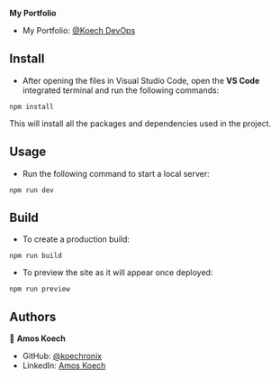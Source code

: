 **My Portfolio**
- My Portfolio: [@Koech DevOps](https://nimble-axolotl-98f9e2.netlify.app/)

## Install

- After opening the files in Visual Studio Code, open the **VS Code** integrated terminal and run the following commands:

```
npm install
```

This will install all the packages and dependencies used in the project.

## Usage

- Run the following command to start a local server:

```
npm run dev
```

<!-- This will open up the project on a browser on `http://localhost:5173/` -->

## Build

- To create a production build:

```
npm run build
```

- To preview the site as it will appear once deployed:

```
npm run preview
```

## Authors

👤 **Amos Koech**

- GitHub: [@koechronix](https://github.com/koechronix)
- LinkedIn: [Amos Koech](https://www.linkedin.com/in/amos-koech-/)
